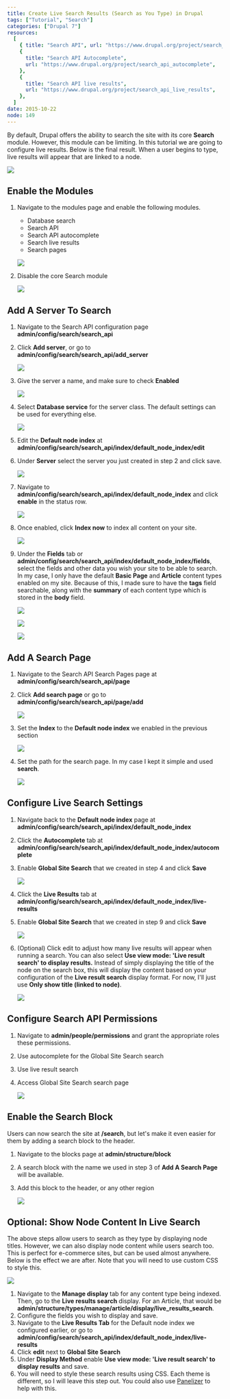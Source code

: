 ```yaml
---
title: Create Live Search Results (Search as You Type) in Drupal
tags: ["Tutorial", "Search"]
categories: ["Drupal 7"]
resources:
  [
    { title: "Search API", url: "https://www.drupal.org/project/search_api" },
    {
      title: "Search API Autocomplete",
      url: "https://www.drupal.org/project/search_api_autocomplete",
    },
    {
      title: "Search API live results",
      url: "https://www.drupal.org/project/search_api_live_results",
    },
  ]
date: 2015-10-22
node: 149
---
```


By default, Drupal offers the ability to search the site with its core **Search** module. However, this module can be limiting. In this tutorial we are going to configure live results. Below is the final result. When a user begins to type, live results will appear that are linked to a node.

![](/assets/images/posts/create-live-search-results-search-you-type-drupal/live-search-1.gif)

## Enable the Modules

1. Navigate to the modules page and enable the following modules.

   - Database search
   - Search API
   - Search API autocomplete
   - Search live results
   - Search pages

   ![](/assets/images/posts/create-live-search-results-search-you-type-drupal/Screen-Shot-2015-10-22-at-5.39.25-AM.png)

2. Disable the core Search module

   ![](/assets/images/posts/create-live-search-results-search-you-type-drupal/Screen-Shot-2015-10-22-at-6.16.41-AM.png)

## Add A Server To Search

1. Navigate to the Search API configuration page **admin/config/search/search_api**
2. Click **Add server**, or go to **admin/config/search/search_api/add_server**

   ![](/assets/images/posts/create-live-search-results-search-you-type-drupal/Screen-Shot-2015-10-22-at-5.41.28-AM.png)

3. Give the server a name, and make sure to check **Enabled**

   ![](/assets/images/posts/create-live-search-results-search-you-type-drupal/Screen-Shot-2015-10-22-at-5.41.56-AM.png)

4. Select **Database service** for the server class. The default settings can be used for everything else.

   ![](/assets/images/posts/create-live-search-results-search-you-type-drupal/Screen-Shot-2015-10-22-at-5.42.10-AM.png)

5. Edit the **Default node index** at **admin/config/search/search_api/index/default_node_index/edit**

6. Under **Server** select the server you just created in step 2 and click save.

   ![](/assets/images/posts/create-live-search-results-search-you-type-drupal/Screen-Shot-2015-10-22-at-5.46.06-AM.png)

7. Navigate to **admin/config/search/search_api/index/default_node_index** and click **enable** in the status row.

   ![](/assets/images/posts/create-live-search-results-search-you-type-drupal/Screen-Shot-2015-10-22-at-5.47.51-AM.png)

8. Once enabled, click **Index now** to index all content on your site.

   ![](/assets/images/posts/create-live-search-results-search-you-type-drupal/Screen-Shot-2015-10-23-at-6.31.55-AM.png)

9. Under the **Fields** tab or **admin/config/search/search_api/index/default_node_index/fields**, select the fields and other data you wish your site to be able to search. In my case, I only have the default **Basic Page** and **Article** content types enabled on my site. Because of this, I made sure to have the **tags** field searchable, along with the **summary** of each content type which is stored in the **body** field.

   ![](/assets/images/posts/create-live-search-results-search-you-type-drupal/Screen-Shot-2015-10-22-at-5.50.25-AM.png)

   ![](/assets/images/posts/create-live-search-results-search-you-type-drupal/Screen-Shot-2015-10-22-at-5.50.48-AM.png)

   ![](/assets/images/posts/create-live-search-results-search-you-type-drupal/Screen-Shot-2015-10-23-at-6.27.13-AM.png)

## Add A Search Page

1. Navigate to the Search API Search Pages page at **admin/config/search/search_api/page**
2. Click **Add search page** or go to **admin/config/search/search_api/page/add**

   ![](/assets/images/posts/create-live-search-results-search-you-type-drupal/Screen-Shot-2015-10-22-at-5.55.40-AM.png)

3. Set the **Index** to the **Default node index** we enabled in the previous section

   ![](/assets/images/posts/create-live-search-results-search-you-type-drupal/Screen-Shot-2015-10-22-at-6.06.48-AM.png)

4. Set the path for the search page. In my case I kept it simple and used **search**.

   ![](/assets/images/posts/create-live-search-results-search-you-type-drupal/Screen-Shot-2015-10-22-at-6.06.59-AM.png)

## Configure Live Search Settings

1. Navigate back to the **Default node index** page at **admin/config/search/search_api/index/default_node_index**
2. Click the **Autocomplete** tab at **admin/config/search/search_api/index/default_node_index/autocomplete**
3. Enable **Global Site Search** that we created in step 4 and click **Save**

   ![](/assets/images/posts/create-live-search-results-search-you-type-drupal/Screen-Shot-2015-10-22-at-6.11.42-AM.png)

4. Click the **Live Results** tab at **admin/config/search/search_api/index/default_node_index/live-results**
5. Enable **Global Site Search** that we created in step 9 and click **Save**

   ![](/assets/images/posts/create-live-search-results-search-you-type-drupal/Screen-Shot-2015-10-22-at-6.11.42-AM.png)

6. (Optional) Click edit to adjust how many live results will appear when running a search. You can also select **Use view mode: 'Live result search' to display results.** Instead of simply displaying the title of the node on the search box, this will display the content based on your configuration of the **Live result search** display format. For now, I'll just use **Only show title (linked to node)**.

   ![](/assets/images/posts/create-live-search-results-search-you-type-drupal/Screen-Shot-2015-10-22-at-6.12.17-AM.png)

## Configure Search API Permissions

1. Navigate to **admin/people/permissions** and grant the appropriate roles these permissions.
2. Use autocomplete for the Global Site Search search
3. Use live result search
4. Access Global Site Search search page

   ![](/assets/images/posts/create-live-search-results-search-you-type-drupal/Screen-Shot-2015-10-22-at-6.17.48-AM.png)

## Enable the Search Block

Users can now search the site at **/search**, but let's make it even easier for them by adding a search block to the header.

1. Navigate to the blocks page at **admin/structure/block**
2. A search block with the name we used in step 3 of **Add A Search Page​** will be available.
3. Add this block to the header, or any other region

   ![](/assets/images/posts/create-live-search-results-search-you-type-drupal/Screen-Shot-2015-10-23-at-6.43.24-AM.png)

## Optional: Show Node Content In Live Search

The above steps allow users to search as they type by displaying node titles. However, we can also display node content while users search too. This is perfect for e-commerce sites, but can be used almost anywhere. Below is the effect we are after. Note that you will need to use custom CSS to style this.

![](/assets/images/posts/create-live-search-results-search-you-type-drupal/Screen-Shot-2015-10-25-at-8.34.25-AM.png)

1. Navigate to the **Manage display** tab for any content type being indexed. Then, go to the **Live results search** display. For an Article, that would be **admin/structure/types/manage/article/display/live_results_search**.
2. Configure the fields you wish to display and save.
3. Navigate to the **Live Results Tab** for the Default node index we configured earlier, or go to **admin/config/search/search_api/index/default_node_index/live-results**
4. Click **edit** next to **Global Site Search**
5. Under **Display Method** enable **Use view mode: 'Live result search' to display results** and save.
6. You will need to style these search results using CSS. Each theme is different, so I will leave this step out. You could also use [Panelizer](https://www.drupal.org/project/panelizer) to help with this.
